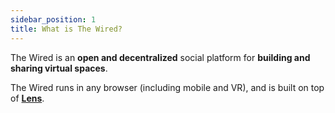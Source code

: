 ```yaml
---
sidebar_position: 1
title: What is The Wired?
---
```


The Wired is an **open and decentralized** social platform for **building and sharing virtual spaces**.

The Wired runs in any browser (including mobile and VR), and is built on top of **[Lens](https://lens.xyz/)**.
